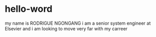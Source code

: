 # hello-word
my name is RODRIGUE NGONGANG i am a senior system engineer at Elsevier and i am looking to move very far with my carreer
